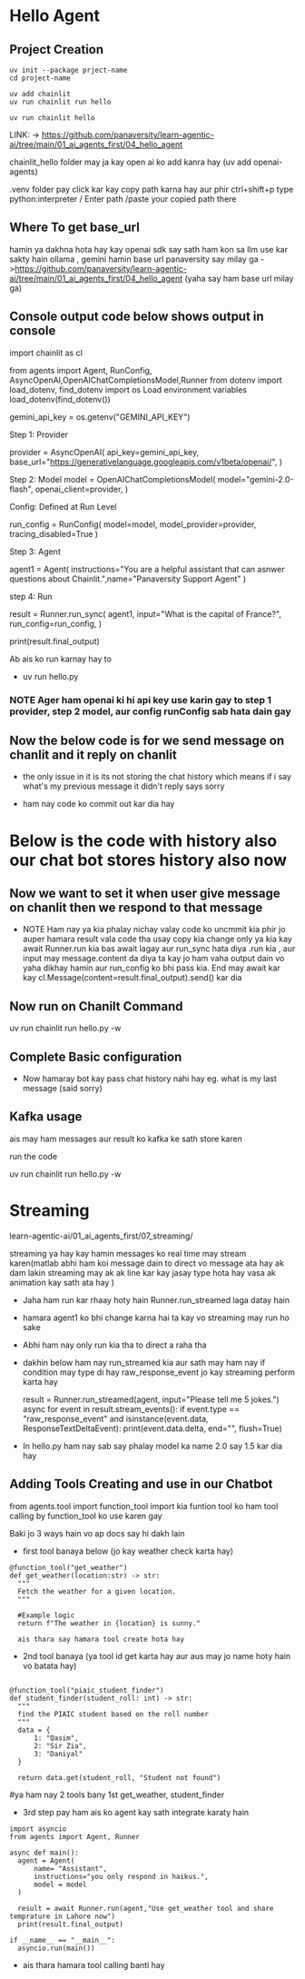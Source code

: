 # Hello Agent

## Project Creation

```
uv init --package prject-name
cd project-name

uv add chainlit
uv run chainlit run hello

uv run chainlit hello
```

LINK: -> https://github.com/panaversity/learn-agentic-ai/tree/main/01_ai_agents_first/04_hello_agent

chainlit_hello folder may ja kay open ai ko add kanra hay (uv add openai-agents)

.venv folder pay click kar kay copy path karna hay aur phir ctrl+shift+p type python:interpreter / Enter path /paste your copied path there

## Where To get base_url

hamin ya dakhna hota hay kay openai sdk say sath ham kon sa llm use kar sakty hain ollama , gemini
hamin base url panaversity say milay ga ->https://github.com/panaversity/learn-agentic-ai/tree/main/01_ai_agents_first/04_hello_agent (yaha say ham base url milay ga)

## Console output code below shows output in console

import chainlit as cl

from agents import Agent, RunConfig, AsyncOpenAI,OpenAIChatCompletionsModel,Runner
from dotenv import load_dotenv, find_dotenv
import os
Load environment variables
load_dotenv(find_dotenv())

gemini_api_key = os.getenv("GEMINI_API_KEY")

Step 1: Provider

provider = AsyncOpenAI(
    api_key=gemini_api_key,
    base_url="https://generativelanguage.googleapis.com/v1beta/openai/",
    )

Step 2: Model
model = OpenAIChatCompletionsModel(
    model="gemini-2.0-flash",
    openai_client=provider,
)

Config: Defined at Run Level

run_config = RunConfig(
    model=model,
    model_provider=provider,
    tracing_disabled=True
    )

Step 3: Agent

agent1 = Agent(
    instructions="You are a helpful assistant that can asnwer questions about Chainlit.",name="Panaversity Support Agent"
)

step 4: Run

result = Runner.run_sync(
    agent1,
    input="What is the capital of France?",
    run_config=run_config,
)

print(result.final_output)

Ab ais ko run karnay hay to

- uv run hello.py

### NOTE Ager ham openai ki hi api key use karin gay to step 1 provider, step 2 model, aur config runConfig sab hata dain gay

## Now the below code is for we send message on chanlit and it reply on chanlit

- the only issue in it is its not storing the chat history which means if i say what's my previous message it didn't reply says sorry

<!-- import chainlit as cl

from agents import Agent, RunConfig, AsyncOpenAI,OpenAIChatCompletionsModel,Runner
from dotenv import load_dotenv, find_dotenv
import os
# Load environment variables
load_dotenv(find_dotenv())

gemini_api_key = os.getenv("GEMINI_API_KEY")

#Step 1: Provider

provider = AsyncOpenAI(
    api_key=gemini_api_key,
    base_url="https://generativelanguage.googleapis.com/v1beta/openai/",
    )

    # Step 2: Model
model = OpenAIChatCompletionsModel(
    model="gemini-2.0-flash",
    openai_client=provider,
)

    # Config: Defined at Run Level

run_config = RunConfig(
    model=model,
    model_provider=provider,
    tracing_disabled=True
    )

# Step 3: Agent

agent1 = Agent(
    instructions="You are a helpful assistant that can asnwer questions about Chainlit.",name="Panaversity Support Agent"
)

#step 4: Run

# result = Runner.run_sync(
#     agent1,
#     input="What is the capital of France?",
#     run_config=run_config,
# )

# print(result.final_output)

# Ab ham chainlit ke saath integrate karte hain (ta kay hum isay web par bhi istemal kar saken) to nichay vala code uncomment karen:

# NOTE Ham nay ya kia phalay nichay valay code ko uncmmit kia phir jo auper hamara result vala code tha usay copy kia change only ya kia kay await Runner.run kia bas await lagay aur run_sync hata diya .run kia , aur input may message.content da diya ta kay jo ham vaha output dain vo yaha dikhay hamin aur run_config ko bhi pass kia. End may await kar kay cl.Message(content=result.final_output).send() kar dia

@cl.on_message  # ya decorator use kia tha on_message jo kay chanilit ka hai aur messages receive karne kay liye hai
async def handle_message(message: cl.Message):
    result = await Runner.run(
        agent1,
        input=message.content,  #jo ham message karin gay vo ais may a jay ga input
        run_config=run_config,
    )
    await cl.Message(content=result.final_output).send() -->

- ham nay code ko commit out kar dia hay

# Below is the code with history also our chat bot stores history also now

<!-- import chainlit as cl

from agents import Agent, RunConfig, AsyncOpenAI,OpenAIChatCompletionsModel,Runner
from dotenv import load_dotenv, find_dotenv
import os
# Load environment variables
load_dotenv(find_dotenv())

gemini_api_key = os.getenv("GEMINI_API_KEY")

#Step 1: Provider

provider = AsyncOpenAI(
    api_key=gemini_api_key,
    base_url="https://generativelanguage.googleapis.com/v1beta/openai/",
    )

    # Step 2: Model
model = OpenAIChatCompletionsModel(
    model="gemini-2.0-flash",
    openai_client=provider,
)

    # Config: Defined at Run Level

run_config = RunConfig(
    model=model,
    model_provider=provider,
    tracing_disabled=True
    )

# Step 3: Agent

agent1 = Agent(
    instructions="You are a helpful assistant that can asnwer questions about Chainlit.",name="Panaversity Support Agent"
)

#step 4: Run

# result = Runner.run_sync(
#     agent1,
#     input="What is the capital of France?",
#     run_config=run_config,
# )

# print(result.final_output)

# Ab ham chainlit ke saath integrate karte hain (ta kay hum isay web par bhi istemal kar saken) to nichay vala code uncomment karen:

# Abhi nichay valy code may issue bas ya hay kay hamary pass chat history nahi hain vo store kay liay ham use krin gay

@cl.on_chat_start  # ya decorator use kia tha on_chat_start jo kay chat start hone par trigger hota hai
async def handle_chat_start():
    cl.user_session.set("history", [])
    await cl.Message(
        content="Welcome to the Panaversity Support Agent! How can I assist you today?"
    ).send()

# NOTE Ham nay ya kia phalay nichay valay code ko uncmmit kia phir jo auper hamara result vala code tha usay copy kia change only ya kia kay await Runner.run kia bas await lagay aur run_sync hata diya .run kia , aur input may message.content da diya ta kay jo ham vaha output dain vo yaha dikhay hamin aur run_config ko bhi pass kia. End may await kar kay cl.Message(content=result.final_output).send() kar dia

@cl.on_message  # ya decorator use kia tha on_message jo kay chanilit ka hai aur messages receive karne kay liye hai
async def handle_message(message: cl.Message):
    history = cl.user_session.get("history") #abhi hamay history ko set karna hai ta kay hamara chat history store ho sake

    history.append(
        {"role": "user", "content": message.content}
    )
    result = await Runner.run(
        agent1,
        input=history,  #jo ham message karin gay vo ais may a jay ga input puri history ke sath
        run_config=run_config,
    )
    history.append(
        {"role": "assistant", "content": result.final_output}
    )
    cl.user_session.set("history", history)  #ab hamay history ko update karna hai ta kay hamara chat history store ho sake
    await cl.Message(content=result.final_output).send() -->

## Now we want to set it when user give message on chanlit then we respond to that message

- NOTE Ham nay ya kia phalay nichay valay code ko uncmmit kia phir jo auper hamara result vala code tha usay copy kia change only ya kia kay await Runner.run kia bas await lagay aur run_sync hata diya .run kia , aur input may message.content da diya ta kay jo ham vaha output dain vo yaha dikhay hamin aur run_config ko bhi pass kia. End may await kar kay cl.Message(content=result.final_output).send() kar dia

## Now run on Chanilt Command

uv run chainlit run hello.py -w

## Complete Basic configuration

- Now hamaray bot kay pass chat history nahi hay eg. what is my last message (said sorry)

## Kafka usage

ais may ham messages aur result ko kafka ke sath store karen

run the code

uv run chainlit run hello.py -w

# Streaming

learn-agentic-ai/01_ai_agents_first/07_streaming/

streaming ya hay kay hamin messages ko real time may stream karen(matlab abhi ham koi message dain to direct vo message ata hay ak dam lakin streaming may ak ak line kar kay jasay type hota hay vasa ak animation kay sath ata hay )

- Jaha ham run kar rhaay hoty hain Runner.run_streamed laga datay hain
- hamara agent1 ko bhi change karna hai ta kay vo streaming may run ho sake
- Abhi ham nay only run kia tha to direct a raha tha

- dakhin below ham nay run_streamed kia aur sath may ham nay if condition may type di hay raw_response_event jo kay streaming perform karta hay

  result = Runner.run_streamed(agent, input="Please tell me 5 jokes.")
    async for event in result.stream_events():
        if event.type == "raw_response_event" and isinstance(event.data, ResponseTextDeltaEvent):
            print(event.data.delta, end="", flush=True)

- In hello.py ham nay sab say phalay model ka name 2.0 say 1.5 kar dia hay

## Adding Tools Creating and use in our Chatbot

from agents.tool import function_tool
import kia funtion tool ko ham tool calling by function_tool ko use karen gay

Baki jo 3 ways hain vo ap docs say hi dakh lain

- first tool banaya below (jo kay weather check karta hay)

```
@function_tool("get_weather")
def get_weather(location:str) -> str:
  """
  Fetch the weather for a given location.
  """

  #Example logic
  return f"The weather in {location} is sunny."

  ais thara say hamara tool create hota hay
```

- 2nd tool banaya (ya tool id get karta hay aur aus may jo name hoty hain vo batata hay)

```

@function_tool("piaic_student_finder")
def student_finder(student_roll: int) -> str:
  """
  find the PIAIC student based on the roll number
  """
  data = {
      1: "Qasim",
      2: "Sir Zia",
      3: "Daniyal"
  }

  return data.get(student_roll, "Student not found")

```

  #ya ham nay 2 tools bany 1st get_weather, student_finder

- 3rd step pay ham ais ko agent kay sath integrate karaty hain

```
import asyncio
from agents import Agent, Runner

async def main():
  agent = Agent(
      name= "Assistant",
      instructions="you only respond in haikus.",
      model = model
  )

  result = await Runner.run(agent,"Use get_weather tool and share temprature in Lahore now")
  print(result.final_output)

if __name__ == "__main__":
  asyncio.run(main())
```

- ais thara hamara tool calling banti hay